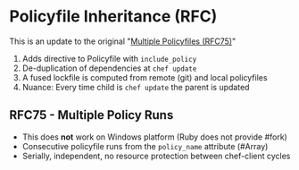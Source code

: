 # Policyfile Inheritance (RFC)
This is an update to the original "[Multiple Policyfiles (RFC75)](https://github.com/chef/chef-rfc/blob/master/rfc075-multi-policy.md)" 
1. Adds directive to Policyfile with `include_policy` 
1. De-duplication of dependencies at `chef update`
1. A fused lockfile is computed from remote (git) and local policyfiles
1. Nuance: Every time child is `chef update` the parent is updated

## RFC75 - Multiple Policy Runs
- This does **not** work on Windows platform (Ruby does not provide #fork)
- Consecutive policyfile runs from the `policy_name` attribute (#Array)
- Serially, independent, no resource protection between chef-client cycles
